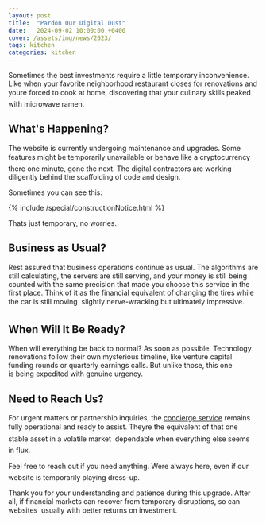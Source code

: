 ```yaml
---
layout: post
title:  "Pardon Our Digital Dust"
date:   2024-09-02 10:00:00 +0400
cover: /assets/img/news/2023/
tags: kitchen
categories: kitchen
---
```


Sometimes the best investments require a&nbsp;little temporary inconvenience. Like when your favorite neighborhood restaurant closes for renovations and you&#146;re forced to&nbsp;cook at&nbsp;home, discovering that your culinary skills peaked with microwave ramen.

## What's Happening?
The website is&nbsp;currently undergoing maintenance and upgrades. Some features might be&nbsp;temporarily unavailable or&nbsp;behave like a&nbsp;cryptocurrency&nbsp;&#151; there one minute, gone the next. The digital contractors are working diligently behind the scaffolding of&nbsp;code and design.

Sometimes you can see this:

<div class="Space">{% include /special/constructionNotice.html %}</div>

Thats just temporary, no worries.

## Business as Usual?
Rest assured that business operations continue as&nbsp;usual. The algorithms are still calculating, the servers are still serving, and your money is&nbsp;still being counted with the same precision that made you choose this service in&nbsp;the first place. Think of&nbsp;it&nbsp;as&nbsp;the financial equivalent of&nbsp;changing the tires while the car is&nbsp;still moving&nbsp;&#151; slightly nerve-wracking but ultimately impressive.

## When Will It&nbsp;Be&nbsp;Ready?
When will everything be&nbsp;back to&nbsp;normal? As&nbsp;soon as&nbsp;possible. Technology renovations follow their own mysterious timeline, like venture capital funding rounds or&nbsp;quarterly earnings calls. But unlike those, this one is&nbsp;being expedited with genuine urgency.

## Need to&nbsp;Reach Us?
For urgent matters or&nbsp;partnership inquiries, the [concierge service](/about/contacts) remains fully operational and ready to&nbsp;assist. They&#146;re the equivalent of&nbsp;that one stable asset in&nbsp;a&nbsp;volatile market&nbsp;&#151; dependable when everything else seems in&nbsp;flux.

Feel free to&nbsp;reach out if&nbsp;you need anything. We&#146;re always here, even if&nbsp;our website is&nbsp;temporarily playing dress-up.

Thank you for your understanding and patience during this upgrade. After all, if&nbsp;financial markets can recover from temporary disruptions, so&nbsp;can websites&nbsp;&#151; usually with better returns on&nbsp;investment.
